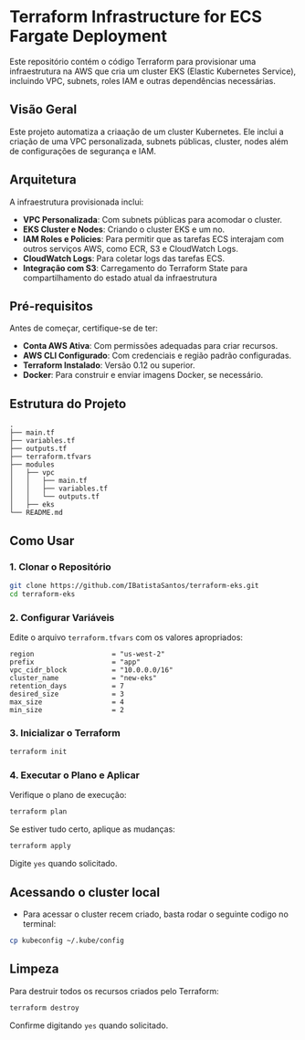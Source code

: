 
# Terraform Infrastructure for ECS Fargate Deployment

Este repositório contém o código Terraform para provisionar uma infraestrutura na AWS que cria um cluster EKS (Elastic Kubernetes Service), incluindo VPC, subnets, roles IAM e outras dependências necessárias.


## Visão Geral

Este projeto automatiza a criaação de um cluster Kubernetes. Ele inclui a criação de uma VPC personalizada, subnets públicas, cluster, nodes além de configurações de segurança e IAM.

## Arquitetura

A infraestrutura provisionada inclui:

- **VPC Personalizada**: Com subnets públicas para acomodar o cluster.
- **EKS Cluster e Nodes**: Criando o cluster EKS e um no.
- **IAM Roles e Policies**: Para permitir que as tarefas ECS interajam com outros serviços AWS, como ECR, S3 e CloudWatch Logs.
- **CloudWatch Logs**: Para coletar logs das tarefas ECS.
- **Integração com S3**: Carregamento do Terraform State para compartilhamento do estado atual da infraestrutura

## Pré-requisitos

Antes de começar, certifique-se de ter:

- **Conta AWS Ativa**: Com permissões adequadas para criar recursos.
- **AWS CLI Configurado**: Com credenciais e região padrão configuradas.
- **Terraform Instalado**: Versão 0.12 ou superior.
- **Docker**: Para construir e enviar imagens Docker, se necessário.

## Estrutura do Projeto

```
.
├── main.tf
├── variables.tf
├── outputs.tf
├── terraform.tfvars
├── modules
│   ├── vpc
│   │   ├── main.tf
│   │   ├── variables.tf
│   │   └── outputs.tf
│   ├── eks
└── README.md
```

## Como Usar

### 1. Clonar o Repositório

```bash
git clone https://github.com/IBatistaSantos/terraform-eks.git
cd terraform-eks
```

### 2. Configurar Variáveis

Edite o arquivo `terraform.tfvars` com os valores apropriados:

```hcl
region                   = "us-west-2"
prefix                   = "app"
vpc_cidr_block           = "10.0.0.0/16"
cluster_name             = "new-eks"
retention_days           = 7
desired_size             = 3
max_size                 = 4
min_size                 = 2
```

### 3. Inicializar o Terraform

```bash
terraform init
```

### 4. Executar o Plano e Aplicar

Verifique o plano de execução:

```bash
terraform plan
```

Se estiver tudo certo, aplique as mudanças:

```bash
terraform apply
```

Digite `yes` quando solicitado.

## Acessando o cluster local

- Para acessar o cluster recem criado, basta rodar o seguinte codigo no terminal:

```bash
cp kubeconfig ~/.kube/config

```

## Limpeza

Para destruir todos os recursos criados pelo Terraform:

```bash
terraform destroy
```

Confirme digitando `yes` quando solicitado.

